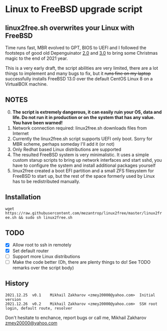 # Linux to FreeBSD upgrade script
## linux2free.sh overwrites your Linux with FreeBSD

Time runs fast, MBR evolved to GPT, BIOS to UEFI and I followed the footsteps 
of good old Depenguinator 
[2.0](https://www.daemonology.net/blog/2008-01-29-depenguinator-2.0.html) and 
[3.0](https://github.com/allanjude/depenguinator) to bring some Christmas magic
to the end of 2021 year.

This is a very early draft, the script abilities are very limited, there are 
a lot things to implement and many bugs to fix, but it ~~runs fine on my laptop~~ 
successfully installs FreeBSD 13.0 over the default CentOS Linux 8 on 
a VirtualBOX machine.

## NOTES
0. **The script is extremely dangerous, it can easily ruin your OS, data and life.
Do not run it in production or on the system that has any value. You have been warned!**
1. Network connection required: linux2free.sh downloads files from Internet
2. Currently the linux2free.sh script supports UEFI only boot. Sorry for MBR scheme,
perhaps someday I'll add it (or not)
3. Only Redhat based Linux distributions are supported
4. The resulted FreeBSD system is very minimalistic. It uses a simple custom 
starup scripts to bring up network interfaces and start sshd, you have to 
configure the system and install additional packages yourself
5. linux2free created a boot EFI partition and a small ZFS filesystem for FreeBSD 
to start up, but the rest of the space formerly used by Linux has to be 
redistributed manually.

## Installation

`wget https://raw.githubusercontent.com/mezantrop/linux2free/master/linux2free.sh && sudo sh linux2free.sh`

## TODO
 - [x] Allow root to ssh in remotely
 - [x] Set default router
 - [ ] Support more Linux distributions
 - [ ] Make the code better (Oh, there are plenty things to do! See TODO remarks over the script body)

## History
```
2021.12.25  v0.1    Mikhail Zakharov <zmey20000@yahoo.com>  Initial version
2021.12.26  v0.2    Mikhail Zakharov <zmey20000@yahoo.com>  SSH root login, default route, resolver
```

Don't hesitate to enchance, report bugs or call me, 
Mikhail Zakharov <zmey20000@yahoo.com>